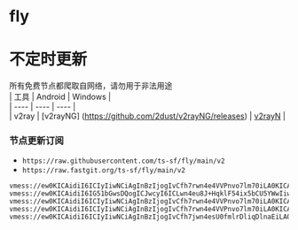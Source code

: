 # fly
# 不定时更新
所有免费节点都爬取自网络，请勿用于非法用途  
|  工具  | Android  | Windows  |  
|  ----  | ----   | ----  |  
| v2ray  | [v2rayNG] (https://github.com/2dust/v2rayNG/releases) | [v2rayN](https://github.com/2dust/v2rayN/releases) |  
  
### 节点更新订阅  
- `https://raw.githubusercontent.com/ts-sf/fly/main/v2`  
- `https://raw.fastgit.org/ts-sf/fly/main/v2`  
``` 
vmess://ew0KICAidiI6ICIyIiwNCiAgInBzIjogIvCfh7rwn4e4VVPnvo7lm70iLA0KICAiYWRkIjogIjEzNy4xNzUuOS4xOTMiLA0KICAicG9ydCI6ICI1NzQwMiIsDQogICJpZCI6ICI0MTgwNDhhZi1hMjkzLTRiOTktOWIwYy05OGNhMzU4MGRkMjQiLA0KICAiYWlkIjogIjAiLA0KICAic2N5IjogImF1dG8iLA0KICAibmV0IjogInRjcCIsDQogICJ0eXBlIjogIm5vbmUiLA0KICAiaG9zdCI6ICIxMzcuMTc1LjkuMTkzIiwNCiAgInBhdGgiOiAiL3R1bm5lbHZtZXNzIiwNCiAgInRscyI6ICIiLA0KICAic25pIjogIiINCn0=
vmess://ew0KICAidiI6IG51bGwsDQogICJwcyI6ICLwn4eu8J+HqklF54ix5bCU5YWwIiwNCiAgImFkZCI6ICJ2dWsxLjBiYWQuY29tIiwNCiAgInBvcnQiOiAiNDQzIiwNCiAgImlkIjogIjkyNzA5NGQzLWQ2NzgtNDc2My04NTkxLWUyNDBkMGJjYWU4NyIsDQogICJhaWQiOiAiMCIsDQogICJzY3kiOiBudWxsLA0KICAibmV0IjogIndzIiwNCiAgInR5cGUiOiAiYXV0byIsDQogICJob3N0IjogInZ1azEuMGJhZC5jb20iLA0KICAicGF0aCI6ICIvY2hhdCIsDQogICJ0bHMiOiAidGxzIiwNCiAgInNuaSI6ICIiDQp9
vmess://ew0KICAidiI6ICIyIiwNCiAgInBzIjogIvCfh7rwn4e4VVPnvo7lm70iLA0KICAiYWRkIjogIjE0Mi40LjEwOC4yOCIsDQogICJwb3J0IjogIjU1MTAyIiwNCiAgImlkIjogIjQxODA0OGFmLWEyOTMtNGI5OS05YjBjLTk4Y2EzNTgwZGQyNCIsDQogICJhaWQiOiAiMCIsDQogICJzY3kiOiAiYXV0byIsDQogICJuZXQiOiAidGNwIiwNCiAgInR5cGUiOiAibm9uZSIsDQogICJob3N0IjogIjE0Mi40LjEwOC4yOCIsDQogICJwYXRoIjogIi9ibHVlIiwNCiAgInRscyI6ICIiLA0KICAic25pIjogIiINCn0=
vmess://ew0KICAidiI6ICIyIiwNCiAgInBzIjogIvCfh7rwn4e4VVPnvo7lm70iLA0KICAiYWRkIjogInZ1czIuMGJhZC5jb20iLA0KICAicG9ydCI6ICI0NDMiLA0KICAiaWQiOiAiOTI3MDk0ZDMtZDY3OC00NzYzLTg1OTEtZTI0MGQwYmNhZTg3IiwNCiAgImFpZCI6ICIwIiwNCiAgInNjeSI6IG51bGwsDQogICJuZXQiOiAid3MiLA0KICAidHlwZSI6ICIiLA0KICAiaG9zdCI6ICJ2dXMyLjBiYWQuY29tIiwNCiAgInBhdGgiOiAiL2NoYXQiLA0KICAidGxzIjogInRscyIsDQogICJzbmkiOiBudWxsDQp9
vmess://ew0KICAidiI6ICIyIiwNCiAgInBzIjogIvCfh7jwn4esU0fmlrDliqDlnaEiLA0KICAiYWRkIjogIm0ubHd2em1kdS5jbiIsDQogICJwb3J0IjogIjE2NjE4IiwNCiAgImlkIjogImU1MzA1ODg4LTQyM2QtNDIzOS1iMTQwLTQ5NWY1MzAxNDA5OCIsDQogICJhaWQiOiAiMCIsDQogICJzY3kiOiAiYXV0byIsDQogICJuZXQiOiAid3MiLA0KICAidHlwZSI6ICJub25lIiwNCiAgImhvc3QiOiAibS5sd3Z6bWR1LmNuIiwNCiAgInBhdGgiOiAiLyIsDQogICJ0bHMiOiAiIiwNCiAgInNuaSI6ICIiDQp9
```